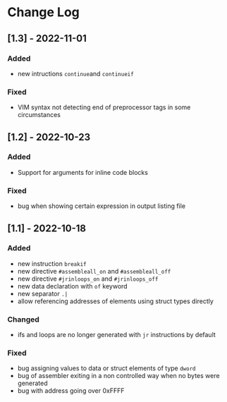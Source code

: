 # Change Log

## [1.3] - 2022-11-01
 
### Added  

* new intructions `continue`and `continueif`

### Fixed

* VIM syntax not detecting end of preprocessor tags in some circumstances

## [1.2] - 2022-10-23
 
### Added  

* Support for arguments for inline code blocks

### Fixed

* bug when showing certain expression in output listing file

## [1.1] - 2022-10-18
 
### Added  

* new instruction `breakif`
* new directive `#assembleall_on` and `#assembleall_off`
* new directive `#jrinloops_on` and `#jrinloops_off`
* new data declaration with `of` keyword
* new separator `.|`
* allow referencing addresses of elements using struct types directly

### Changed
 
* ifs and loops are no longer generated with `jr` instructions by default

### Fixed

* bug assigning values to data or struct elements of type `dword`
* bug of assembler exiting in a non controlled way when no bytes were generated
* bug with address going over 0xFFFF

